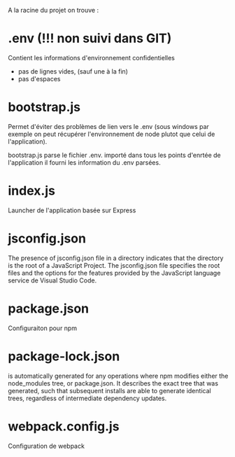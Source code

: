 A la racine du projet on trouve :

# .env (!!! non suivi dans GIT) 
Contient les informations d'environnement confidentielles

* pas de lignes vides, (sauf une à la fin)
* pas d'espaces

# bootstrap.js
Permet d'éviter des problèmes de lien vers le .env (sous windows par exemple on peut récupérer l'environnement de node plutot que celui de l'application).

bootstrap.js parse le fichier .env. importé dans tous les points d'enrtée de l'application il fourni les information du .env parsées.

# index.js
Launcher de l'application basée sur Express


# jsconfig.json
The presence of jsconfig.json file in a directory indicates that the directory is the root of a JavaScript Project. The jsconfig.json file specifies the root files and the options for the features provided by the JavaScript language service de Visual Studio Code.

# package.json 
Configuraiton pour npm

# package-lock.json
is automatically generated for any operations where npm modifies either the node_modules tree, or package.json. It describes the exact tree that was generated, such that subsequent installs are able to generate identical trees, regardless of intermediate dependency updates.

# webpack.config.js
Configuration de webpack